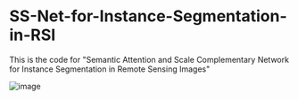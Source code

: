 # SS-Net-for-Instance-Segmentation-in-RSI
This is the code for "Semantic Attention and Scale Complementary Network for Instance Segmentation in Remote Sensing Images"

![image](https://github.com/RSer-XDU/SS-Net-for-Instance-Segmentation-in-RSI/tree/main/imgs)
